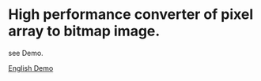 # High performance converter of pixel array to bitmap image.
see Demo.

[English Demo](http://amrocs.github.io/pixelToBitmap/index.html "Demo")  
